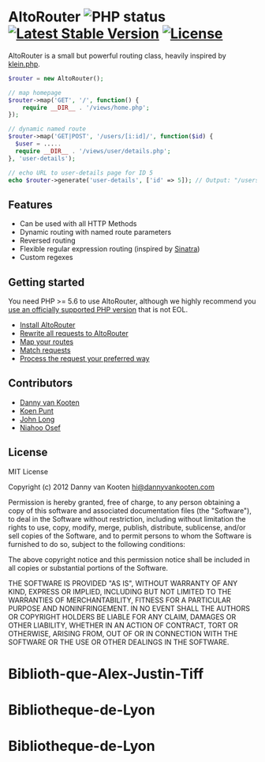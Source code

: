 # AltoRouter  ![PHP status](https://github.com/dannyvankooten/AltoRouter/workflows/PHP/badge.svg) [![Latest Stable Version](https://poser.pugx.org/altorouter/altorouter/v/stable.svg)](https://packagist.org/packages/altorouter/altorouter) [![License](https://poser.pugx.org/altorouter/altorouter/license.svg)](https://packagist.org/packages/altorouter/altorouter) 

AltoRouter is a small but powerful routing class, heavily inspired by [klein.php](https://github.com/chriso/klein.php/).

```php
$router = new AltoRouter();

// map homepage
$router->map('GET', '/', function() {
    require __DIR__ . '/views/home.php';
});

// dynamic named route
$router->map('GET|POST', '/users/[i:id]/', function($id) {
  $user = .....
  require __DIR__ . '/views/user/details.php';
}, 'user-details');

// echo URL to user-details page for ID 5
echo $router->generate('user-details', ['id' => 5]); // Output: "/users/5"
```

## Features

* Can be used with all HTTP Methods
* Dynamic routing with named route parameters
* Reversed routing
* Flexible regular expression routing (inspired by [Sinatra](http://www.sinatrarb.com/))
* Custom regexes

## Getting started

You need PHP >= 5.6 to use AltoRouter, although we highly recommend you [use an officially supported PHP version](https://secure.php.net/supported-versions.php) that is not EOL.

- [Install AltoRouter](http://altorouter.com/usage/install.html)
- [Rewrite all requests to AltoRouter](http://altorouter.com/usage/rewrite-requests.html)
- [Map your routes](http://altorouter.com/usage/mapping-routes.html)
- [Match requests](http://altorouter.com/usage/matching-requests.html)
- [Process the request your preferred way](http://altorouter.com/usage/processing-requests.html)

## Contributors
- [Danny van Kooten](https://github.com/dannyvankooten)
- [Koen Punt](https://github.com/koenpunt)
- [John Long](https://github.com/adduc)
- [Niahoo Osef](https://github.com/niahoo)

## License

MIT License

Copyright (c) 2012 Danny van Kooten <hi@dannyvankooten.com>

Permission is hereby granted, free of charge, to any person obtaining a copy of this software and associated documentation files (the "Software"), to deal in the Software without restriction, including without limitation the rights to use, copy, modify, merge, publish, distribute, sublicense, and/or sell copies of the Software, and to permit persons to whom the Software is furnished to do so, subject to the following conditions:

The above copyright notice and this permission notice shall be included in all copies or substantial portions of the Software.

THE SOFTWARE IS PROVIDED "AS IS", WITHOUT WARRANTY OF ANY KIND, EXPRESS OR IMPLIED, INCLUDING BUT NOT LIMITED TO THE WARRANTIES OF MERCHANTABILITY, FITNESS FOR A PARTICULAR PURPOSE AND NONINFRINGEMENT. IN NO EVENT SHALL THE AUTHORS OR COPYRIGHT HOLDERS BE LIABLE FOR ANY CLAIM, DAMAGES OR OTHER LIABILITY, WHETHER IN AN ACTION OF CONTRACT, TORT OR OTHERWISE, ARISING FROM, OUT OF OR IN CONNECTION WITH THE SOFTWARE OR THE USE OR OTHER DEALINGS IN THE SOFTWARE.
# Biblioth-que-Alex-Justin-Tiff
# Bibliotheque-de-Lyon
# Bibliotheque-de-Lyon
